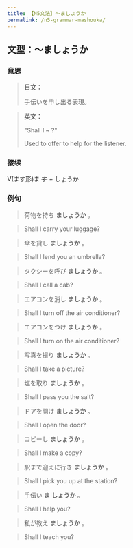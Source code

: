 ```yaml
---
title: 【N5文法】〜ましょうか
permalink: /n5-grammar-mashouka/
---
```


## 文型：〜ましょうか

### 意思

> **日文：**
> 
> 手伝いを申し出る表現。


> **英文：**
> 
> "Shall I ~ ?"
> 
> Used to offer to help for the listener.


### 接续

V(ます形)ま ~~す~~ \+ しょうか

### 例句

> 荷物を持ち **ましょうか** 。

> Shall I carry your luggage?

> 傘を貸し **ましょうか** 。

> Shall I lend you an umbrella?

> タクシーを呼び **ましょうか** 。

> Shall I call a cab?

> エアコンを消し **ましょうか** 。

> Shall I turn off the air conditioner?

> エアコンをつけ **ましょうか** 。

> Shall I turn on the air conditioner?

> 写真を撮り **ましょうか** 。

> Shall I take a picture?

> 塩を取り **ましょうか** 。

> Shall I pass you the salt?

> ドアを開け **ましょうか** 。

> Shall I open the door?

> コピーし **ましょうか** 。

> Shall I make a copy?

> 駅まで迎えに行き **ましょうか** 。

> Shall I pick you up at the station?

> 手伝い **ま** **しょうか** 。

> Shall I help you?

> 私が教え **ましょうか** 。

> Shall I teach you?

